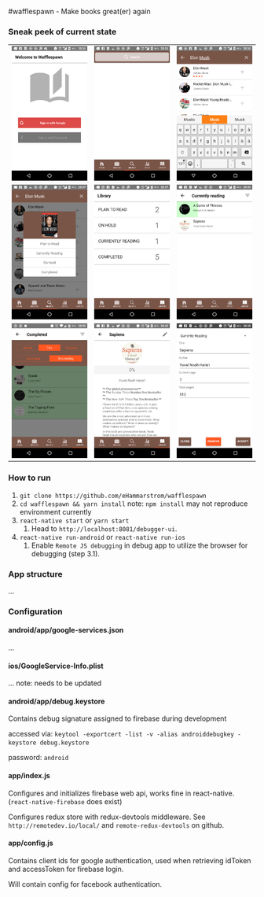 #wafflespawn - Make books great(er) again

### Sneak peek of current state

|     |     |     |
|:---:|:---:|:---:|
|![login](./readme_images/login.png)|![search_clean](./readme_images/search_clean.png)|![search_typing](./readme_images/search_typing.png)|
|![search_adding](./readme_images/search_adding.png)|![library_categories](./readme_images/library_categories.png)|![books_list](./readme_images/books_list.png)|
|![books_filter](./readme_images/books_filter.png)|![book_info](./readme_images/book_info.png)|![book_edit](./readme_images/book_edit.png)|

### How to run

1. `git clone https://github.com/eHammarstrom/wafflespawn`
2. `cd wafflespawn && yarn install` note: `npm install` may not reproduce environment currently
3. `react-native start` or `yarn start`
    1. Head to `http://localhost:8081/debugger-ui`.
4. `react-native run-android` or `react-native run-ios`
    1. Enable `Remote JS debugging` in debug app to utilize the browser for debugging (step 3.1).

### App structure
...

### Configuration

#### android/app/google-services.json
...

#### ios/GoogleService-Info.plist
... note: needs to be updated

#### android/app/debug.keystore
Contains debug signature assigned to firebase during development


accessed via: `keytool -exportcert -list -v -alias androiddebugkey -keystore debug.keystore`

password: `android`

#### app/index.js
Configures and initializes firebase web api, works fine in react-native. (`react-native-firebase` does exist)

Configures redux store with redux-devtools middleware. See `http://remotedev.io/local/` and `remote-redux-devtools` on github.

#### app/config.js
Contains client ids for google authentication, used when retrieving idToken and accessToken for firebase login.

Will contain config for facebook authentication.
